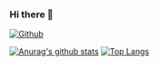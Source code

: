 ### Hi there 👋

[![Github](https://img.shields.io/github/followers/MorleyJune?label=Follow&style=social)](https://github.com/MorleyJune)

[![Anurag's github stats](https://github-readme-stats.vercel.app/api?username=MorleyJune&show_icons=true&theme=tokyonight)](https://github.com/MorleyJune/github-readme-stats)
[![Top Langs](https://github-readme-stats.vercel.app/api/top-langs/?username=MorleyJune&theme=tokyonight&langs_count=4&layout=compact)](https://github.com/anuraghazra/github-readme-stats)
<!--
- 🔭 I’m currently working on ...
- 🌱 I’m currently learning ...
- 👯 I’m looking to collaborate on ...
- 🤔 I’m looking for help with ...
- 💬 Ask me about ...
- 📫 How to reach me: ...
- 😄 Pronouns: ...
- ⚡ Fun fact: ...
-->

